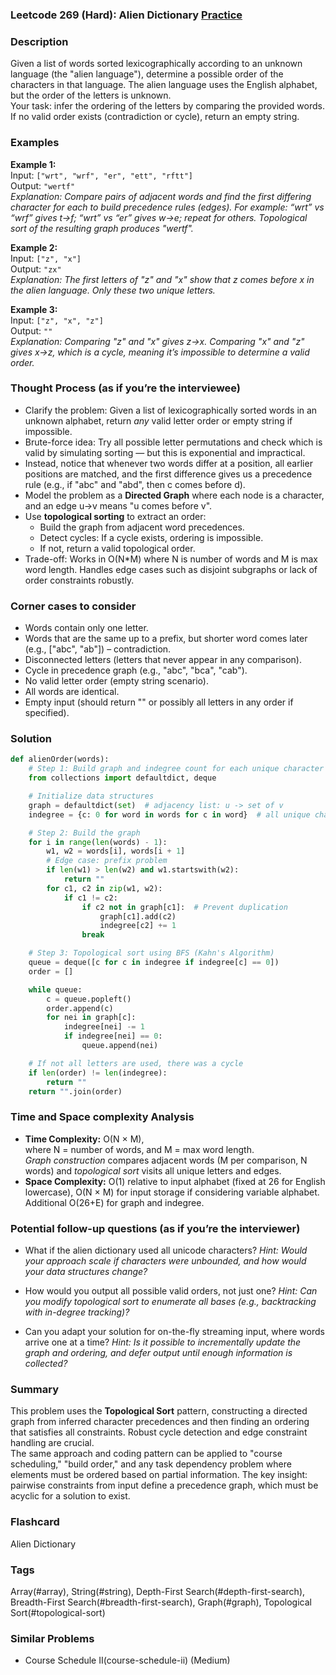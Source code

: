 ### Leetcode 269 (Hard): Alien Dictionary [Practice](https://leetcode.com/problems/alien-dictionary)

### Description  
Given a list of words sorted lexicographically according to an unknown language (the "alien language"), determine a possible order of the characters in that language. The alien language uses the English alphabet, but the order of the letters is unknown.  
Your task: infer the ordering of the letters by comparing the provided words.  
If no valid order exists (contradiction or cycle), return an empty string.

### Examples  

**Example 1:**  
Input: `["wrt", "wrf", "er", "ett", "rftt"]`  
Output: `"wertf"`  
*Explanation: Compare pairs of adjacent words and find the first differing character for each to build precedence rules (edges). For example: “wrt” vs “wrf” gives t→f; “wrt” vs “er” gives w→e; repeat for others. Topological sort of the resulting graph produces "wertf".*

**Example 2:**  
Input: `["z", "x"]`  
Output: `"zx"`  
*Explanation: The first letters of "z" and "x" show that z comes before x in the alien language. Only these two unique letters.*

**Example 3:**  
Input: `["z", "x", "z"]`  
Output: `""`  
*Explanation: Comparing "z" and "x" gives z→x. Comparing "x" and "z" gives x→z, which is a cycle, meaning it’s impossible to determine a valid order.*

### Thought Process (as if you’re the interviewee)  
- Clarify the problem: Given a list of lexicographically sorted words in an unknown alphabet, return *any* valid letter order or empty string if impossible.
- Brute-force idea: Try all possible letter permutations and check which is valid by simulating sorting — but this is exponential and impractical.
- Instead, notice that whenever two words differ at a position, all earlier positions are matched, and the first difference gives us a precedence rule (e.g., if "abc" and "abd", then c comes before d).
- Model the problem as a **Directed Graph** where each node is a character, and an edge u→v means "u comes before v".
- Use **topological sorting** to extract an order:
  - Build the graph from adjacent word precedences.
  - Detect cycles: If a cycle exists, ordering is impossible.
  - If not, return a valid topological order.
- Trade-off: Works in O(N*M) where N is number of words and M is max word length. Handles edge cases such as disjoint subgraphs or lack of order constraints robustly.

### Corner cases to consider  
- Words contain only one letter.
- Words that are the same up to a prefix, but shorter word comes later (e.g., ["abc", "ab"]) – contradiction.
- Disconnected letters (letters that never appear in any comparison).
- Cycle in precedence graph (e.g., "abc", "bca", "cab").
- No valid letter order (empty string scenario).
- All words are identical.
- Empty input (should return "" or possibly all letters in any order if specified).

### Solution

```python
def alienOrder(words):
    # Step 1: Build graph and indegree count for each unique character
    from collections import defaultdict, deque

    # Initialize data structures
    graph = defaultdict(set)  # adjacency list: u -> set of v
    indegree = {c: 0 for word in words for c in word}  # all unique chars

    # Step 2: Build the graph
    for i in range(len(words) - 1):
        w1, w2 = words[i], words[i + 1]
        # Edge case: prefix problem
        if len(w1) > len(w2) and w1.startswith(w2):
            return ""
        for c1, c2 in zip(w1, w2):
            if c1 != c2:
                if c2 not in graph[c1]:  # Prevent duplication
                    graph[c1].add(c2)
                    indegree[c2] += 1
                break

    # Step 3: Topological sort using BFS (Kahn's Algorithm)
    queue = deque([c for c in indegree if indegree[c] == 0])
    order = []

    while queue:
        c = queue.popleft()
        order.append(c)
        for nei in graph[c]:
            indegree[nei] -= 1
            if indegree[nei] == 0:
                queue.append(nei)

    # If not all letters are used, there was a cycle
    if len(order) != len(indegree):
        return ""
    return "".join(order)
```

### Time and Space complexity Analysis  

- **Time Complexity:** O(N × M),  
  where N = number of words, and M = max word length.  
  *Graph construction* compares adjacent words (M per comparison, N words) and *topological sort* visits all unique letters and edges.
- **Space Complexity:** O(1) relative to input alphabet (fixed at 26 for English lowercase), O(N × M) for input storage if considering variable alphabet. Additional O(26+E) for graph and indegree.

### Potential follow-up questions (as if you’re the interviewer)  

- What if the alien dictionary used all unicode characters?
  *Hint: Would your approach scale if characters were unbounded, and how would your data structures change?*

- How would you output all possible valid orders, not just one?
  *Hint: Can you modify topological sort to enumerate all bases (e.g., backtracking with in-degree tracking)?*

- Can you adapt your solution for on-the-fly streaming input, where words arrive one at a time?
  *Hint: Is it possible to incrementally update the graph and ordering, and defer output until enough information is collected?*

### Summary
This problem uses the **Topological Sort** pattern, constructing a directed graph from inferred character precedences and then finding an ordering that satisfies all constraints. Robust cycle detection and edge constraint handling are crucial.  
The same approach and coding pattern can be applied to "course scheduling," "build order," and any task dependency problem where elements must be ordered based on partial information. The key insight: pairwise constraints from input define a precedence graph, which must be acyclic for a solution to exist.


### Flashcard
Alien Dictionary

### Tags
Array(#array), String(#string), Depth-First Search(#depth-first-search), Breadth-First Search(#breadth-first-search), Graph(#graph), Topological Sort(#topological-sort)

### Similar Problems
- Course Schedule II(course-schedule-ii) (Medium)
